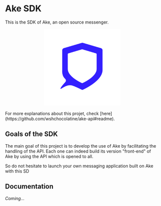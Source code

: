 # Ake SDK
This is the SDK of Ake, an open source messenger. 
<p align="center"><img src="./assets/logo.png" width="250"></p>
For more explanations about this projet, check [here](https://github.com/wshchocolatine/ake-api#readme).

## Goals of the SDK
The main goal of this project is to develop the use of Ake by facilitating the handling of the API. Each one can indeed build its version "front-end" of Ake by using the API which is opened to all. 

So do not hesitate to launch your own messaging application built on Ake with this SD 

## Documentation 
*Coming...*